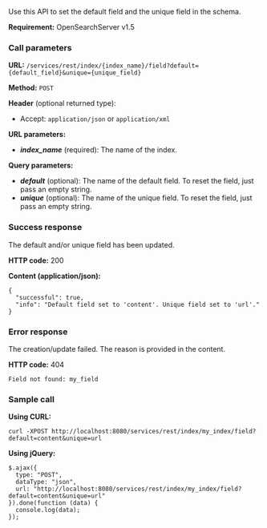 Use this API to set the default field and the unique field in the schema.

**Requirement:** OpenSearchServer v1.5

### Call parameters

**URL:** ```/services/rest/index/{index_name}/field?default={default_field}&unique={unique_field}```

**Method:** ```POST```

**Header** (optional returned type):
- Accept: ```application/json``` or ```application/xml```

**URL parameters:**
- _**index_name**_ (required): The name of the index.

**Query parameters:**
- _**default**_ (optional): The name of the default field. To reset the field, just pass an empty string.
- _**unique**_ (optional): The name of the unique field. To reset the field, just pass an empty string.

### Success response
The default and/or unique field has been updated.

**HTTP code:**
200

**Content (application/json):**

    {
      "successful": true,
      "info": "Default field set to 'content'. Unique field set to 'url'."
    }


### Error response

The creation/update failed. The reason is provided in the content.

**HTTP code:**
404
    
    Field not found: my_field
    

### Sample call

**Using CURL:**

    curl -XPOST http://localhost:8080/services/rest/index/my_index/field?default=content&unique=url


**Using jQuery:**
   
    $.ajax({ 
      type: "POST",
      dataType: "json",
      url: "http://localhost:8080/services/rest/index/my_index/field?default=content&unique=url"
    }).done(function (data) {
      console.log(data);
    });
